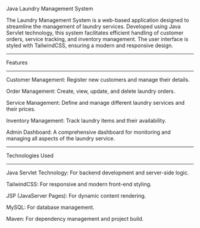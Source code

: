 Java Laundry Management System

The Laundry Management System is a web-based application designed to streamline the management of laundry services. Developed using Java Servlet technology, this system facilitates efficient handling of customer orders, service tracking, and inventory management. The user interface is styled with TailwindCSS, ensuring a modern and responsive design.


*************************
Features
*************************


Customer Management: 
Register new customers and manage their details.

Order Management:
Create, view, update, and delete laundry orders.

Service Management: 
Define and manage different laundry services and their prices.

Inventory Management: 
Track laundry items and their availability.

Admin Dashboard:
A comprehensive dashboard for monitoring and managing all aspects of the laundry service.


**************************
Technologies Used
**************************


Java Servlet Technology: 
For backend development and server-side logic.

TailwindCSS: 
For responsive and modern front-end styling.

JSP (JavaServer Pages):
For dynamic content rendering.

MySQL:
For database management.

Maven: 
For dependency management and project build.
